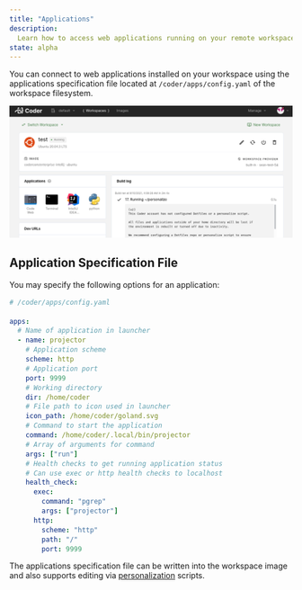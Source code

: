 ```yaml
---
title: "Applications"
description:
  Learn how to access web applications running on your remote workspace.
state: alpha
---
```


You can connect to web applications installed on your workspace using the
applications specification file located at `/coder/apps/config.yaml` of the
workspace filesystem.

![Application Launcher](../assets/workspaces/applications.png)

## Application Specification File

You may specify the following options for an application:

```yaml
# /coder/apps/config.yaml

apps:
  # Name of application in launcher
  - name: projector
    # Application scheme
    scheme: http
    # Application port
    port: 9999
    # Working directory
    dir: /home/coder
    # File path to icon used in launcher
    icon_path: /home/coder/goland.svg
    # Command to start the application
    command: /home/coder/.local/bin/projector
    # Array of arguments for command
    args: ["run"]
    # Health checks to get running application status
    # Can use exec or http health checks to localhost
    health_check:
      exec:
        command: "pgrep"
        args: ["projector"]
      http:
        scheme: "http"
        path: "/"
        port: 9999
```

The applications specification file can be written into the workspace image and
also supports editing via [personalization](./personalization.md) scripts.
